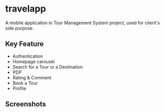 
# travelapp
A mobile application in Tour Management System project, used for client's side purpose.

## Key Feature

 - Authentication
 - Homepage carousel
 - Search for a Tour or a Destination
 - PDP
 - Rating & Comment
 - Book a Tour
 - Profile

## Screenshots


